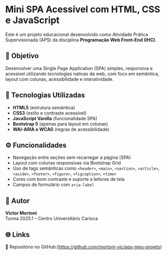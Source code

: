 # Mini SPA Acessível com HTML, CSS e JavaScript

Este é um projeto educacional desenvolvido como Atividade Prática Supervisionada (APS) da disciplina **Programação Web Front-End (IHC)**.

## 🎯 Objetivo
Desenvolver uma Single Page Application (SPA) simples, responsiva e acessível utilizando tecnologias nativas da web, com foco em semântica, layout com colunas, acessibilidade e interatividade.

## 🚀 Tecnologias Utilizadas
- **HTML5** (estrutura semântica)
- **CSS3** (estilo e contraste acessível)
- **JavaScript Vanilla** (funcionalidade SPA)
- **Bootstrap 5** (apenas para layout em colunas)
- **WAI-ARIA e WCAG** (regras de acessibilidade)

## ⚙️ Funcionalidades
- Navegação entre seções sem recarregar a página (SPA)
- Layout com colunas responsivas via Bootstrap Grid
- Uso de tags semânticas como `<header>`, `<main>`, `<section>`, `<article>`, `<aside>`, `<footer>`, `<figure>`, `<figcaption>`, `<time>`
- Cores com bom contraste e suporte a leitores de tela
- Campos de formulário com `aria-label`

## 👤 Autor
**Victor Mortoni**  
Turma 2025.1 – Centro Universitário Carioca

## 🌐 Links
🔗 Repositório no GitHub:(https://github.com/mortoni-vic/aps-meu-projeto)  


